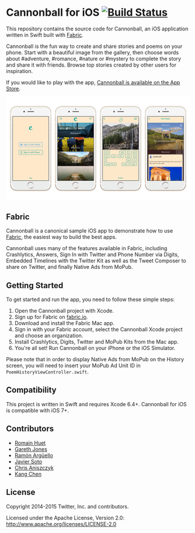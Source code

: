 # Cannonball for iOS [![Build Status](https://travis-ci.org/twitterdev/cannonball-ios.svg?branch=master)](https://travis-ci.org/twitterdev/cannonball-ios)

This repository contains the source code for Cannonball, an iOS application written in Swift built with [Fabric](https://get.fabric.io/).

Cannonball is the fun way to create and share stories and poems on your phone. Start with a beautiful image from the gallery, then choose words about #adventure, #romance, #nature or #mystery to complete the story and share it with friends. Browse top stories created by other users for inspiration.

If you would like to play with the app, [Cannonball is available on the App Store](https://itunes.apple.com/us/app/cannonball-magnetic-poetry/id929750075).

![Screenshots of Cannonball for iOS](screenshot.png "Screenshots of Cannonball for iOS")

## Fabric

Cannonball is a canonical sample iOS app to demonstrate how to use [Fabric](https://get.fabric.io/), the easiest way to build the best apps.

Cannonball uses many of the features available in Fabric, including Crashlytics, Answers, Sign In with Twitter and Phone Number via Digits, Embedded Timelines with the Twitter Kit as well as the Tweet Composer to share on Twitter, and finally Native Ads from MoPub.

## Getting Started

To get started and run the app, you need to follow these simple steps:

1. Open the Cannonball project with Xcode.
2. Sign up for Fabric on [fabric.io](https://fabric.io).
3. Download and install the Fabric Mac app.
4. Sign in with your Fabric account, select the Cannonball Xcode project and choose an organization.
5. Install Crashlytics, Digits, Twitter and MoPub Kits from the Mac app.
6. You're all set! Run Cannonball on your iPhone or the iOS Simulator.

Please note that in order to display Native Ads from MoPub on the History screen, you will need to insert your MoPub Ad Unit ID in `PoemHistoryViewController.swift`.

## Compatibility

This project is written in Swift and requires Xcode 6.4+. Cannonball for iOS is compatible with iOS 7+.

## Contributors

* [Romain Huet](https://twitter.com/romainhuet)
* [Gareth Jones](https://twitter.com/gpj)
* [Ramón Argüello](https://twitter.com/monchote)
* [Javier Soto](https://twitter.com/Javi)
* [Chris Aniszczyk](https://twitter.com/cra)
* [Kang Chen](https://twitter.com/kang)

## License

Copyright 2014-2015 Twitter, Inc. and contributors.

Licensed under the Apache License, Version 2.0: http://www.apache.org/licenses/LICENSE-2.0
